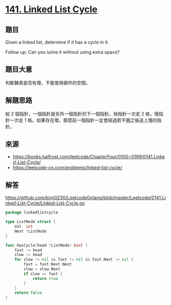 # [141. Linked List Cycle](https://leetcode.com/problems/linked-list-cycle/description/)

## 題目

Given a linked list, determine if it has a cycle in it.

Follow up:
Can you solve it without using extra space?

## 題目大意

判斷鍊表是否有環，不能使用額外的空間。

## 解題思路

給 2 個指針，一個指針是另外一個指針的下一個指針。快指針一次走 2 格，慢指針一次走 1 格。如果存在環，那麼前一個指針一定會經過若干圈之後追上慢的指針。

## 來源
* https://books.halfrost.com/leetcode/ChapterFour/0100~0199/0141.Linked-List-Cycle/
* https://leetcode-cn.com/problems/linked-list-cycle/

## 解答
https://github.com/kimi0230/LeetcodeGolang/blob/master/Leetcode/0141.Linked-List-Cycle/Linked-List-Cycle.go

```go
package linkedlistcycle

type ListNode struct {
	Val  int
	Next *ListNode
}

func HasCycle(head *ListNode) bool {
	fast := head
	slow := head
	for slow != nil && fast != nil && fast.Next != nil {
		fast = fast.Next.Next
		slow = slow.Next
		if slow == fast {
			return true
		}
	}
	return false
}
```